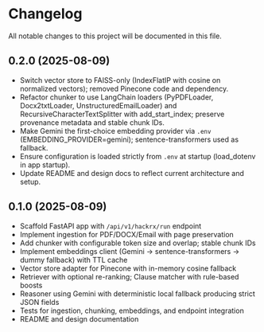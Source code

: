 # Changelog

All notable changes to this project will be documented in this file.

## 0.2.0 (2025-08-09)
- Switch vector store to FAISS-only (IndexFlatIP with cosine on normalized vectors); removed Pinecone code and dependency.
- Refactor chunker to use LangChain loaders (PyPDFLoader, Docx2txtLoader, UnstructuredEmailLoader) and RecursiveCharacterTextSplitter with add_start_index; preserve provenance metadata and stable chunk IDs.
- Make Gemini the first-choice embedding provider via `.env` (EMBEDDING_PROVIDER=gemini); sentence-transformers used as fallback.
- Ensure configuration is loaded strictly from `.env` at startup (load_dotenv in app startup).
- Update README and design docs to reflect current architecture and setup.

## 0.1.0 (2025-08-09)
- Scaffold FastAPI app with `/api/v1/hackrx/run` endpoint
- Implement ingestion for PDF/DOCX/Email with page preservation
- Add chunker with configurable token size and overlap; stable chunk IDs
- Implement embeddings client (Gemini → sentence-transformers → dummy fallback) with TTL cache
- Vector store adapter for Pinecone with in-memory cosine fallback
- Retriever with optional re-ranking; Clause matcher with rule-based boosts
- Reasoner using Gemini with deterministic local fallback producing strict JSON fields
- Tests for ingestion, chunking, embeddings, and endpoint integration
- README and design documentation
